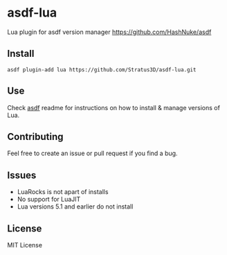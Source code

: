 # asdf-lua
 Lua plugin for asdf version manager https://github.com/HashNuke/asdf

## Install

```
asdf plugin-add lua https://github.com/Stratus3D/asdf-lua.git
```

## Use

Check [asdf](https://github.com/HashNuke/asdf) readme for instructions on how to install & manage versions of Lua.

## Contributing

Feel free to create an issue or pull request if you find a bug.

## Issues

* LuaRocks is not apart of installs
* No support for LuaJIT
* Lua versions 5.1 and earlier do not install

## License
MIT License
